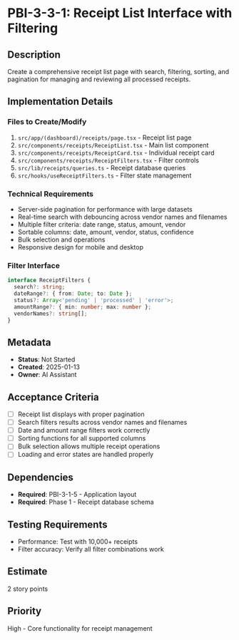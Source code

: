 # PBI-3-3-1: Receipt List Interface with Filtering

## Description

Create a comprehensive receipt list page with search, filtering, sorting, and pagination for managing and reviewing all
processed receipts.

## Implementation Details

### Files to Create/Modify

1. `src/app/(dashboard)/receipts/page.tsx` - Receipt list page
2. `src/components/receipts/ReceiptList.tsx` - Main list component
3. `src/components/receipts/ReceiptCard.tsx` - Individual receipt card
4. `src/components/receipts/ReceiptFilters.tsx` - Filter controls
5. `src/lib/receipts/queries.ts` - Receipt database queries
6. `src/hooks/useReceiptFilters.ts` - Filter state management

### Technical Requirements

- Server-side pagination for performance with large datasets
- Real-time search with debouncing across vendor names and filenames
- Multiple filter criteria: date range, status, amount, vendor
- Sortable columns: date, amount, vendor, status, confidence
- Bulk selection and operations
- Responsive design for mobile and desktop

### Filter Interface

```typescript
interface ReceiptFilters {
  search?: string;
  dateRange?: { from: Date; to: Date };
  status?: Array<'pending' | 'processed' | 'error'>;
  amountRange?: { min: number; max: number };
  vendorNames?: string[];
}
```

## Metadata

- **Status**: Not Started
- **Created**: 2025-01-13
- **Owner**: AI Assistant

## Acceptance Criteria

- [ ] Receipt list displays with proper pagination
- [ ] Search filters results across vendor names and filenames
- [ ] Date and amount range filters work correctly
- [ ] Sorting functions for all supported columns
- [ ] Bulk selection allows multiple receipt operations
- [ ] Loading and error states are handled properly

## Dependencies

- **Required**: PBI-3-1-5 - Application layout
- **Required**: Phase 1 - Receipt database schema

## Testing Requirements

- Performance: Test with 10,000+ receipts
- Filter accuracy: Verify all filter combinations work

## Estimate

2 story points

## Priority

High - Core functionality for receipt management
